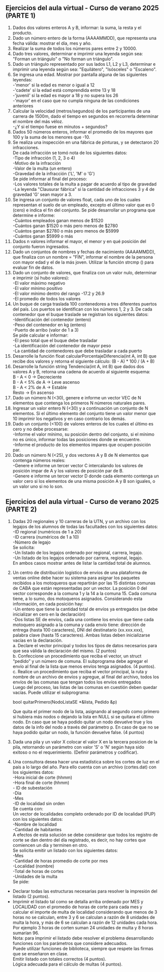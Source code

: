 ## Ejercicios del aula virtual - Curso de verano 2025 (PARTE 1)  
1. Dados dos valores enteros A y B, informar: la suma, la resta y el producto.  
2. Dado un número entero de la forma (AAAAMMDD), que representa una fecha válida: mostrar el día, mes y año.  
3. Realizar la suma de todos los números pares entre 2 y 10000.  
4. Dado tres valores, determinar e imprimir una leyenda según sea: "Forman un triángulo" o "No forman un triángulo".  
5. Dado un triángulo representado por sus lados L1, L2 y L3, determinar e imprimir una leyenda según sea: "Equilátero", "Isósceles" o "Escaleno".  
6. Se ingresa una edad. Mostrar por pantalla alguna de las siguientes leyendas:  
	-'menor' si la edad es menor o igual a 12  
	-'cadete' si la edad está comprendida entre 13 y 18  
	-'juvenil' si la edad es mayor a 18 y no supera los 26  
	-'mayor' en el caso que no cumpla ninguna de las condiciones anteriores  
7. Calcular la velocidad (metros/segundos) de los participantes de una carrera de 1500m, dado el tiempo en segundos en recorrerla determinar el nombre del más véloz.  
	-¿Y si el tiempo fuese en minutos + segundos?  
8. Dados 50 números enteros, informar el promedio de los mayores que 100 y la suma de los menores que -10.  
9. Se realiza una inspección en una fábrica de pinturas, y se detectaron 20 infracciones.  
De cada infracción se tomó nota de los siguientes datos:  
	-Tipo de infracción (1, 2, 3 o 4)  
	-Motivo de la infracción  
	-Valor de la multa (un entero)  
	-Gravedad de la infracción ('L', 'M' o 'G')  
Se pide informar al final del proceso:  
	-Los valores totales de la multa a pagar de acuerdo al tipo de gravedad  
	-La leyenda "Clausurar fábrica" si la cantidad de infracciones 3 y 4 de gravedad 'G' sean mayor a 3.  
10. Se ingresa un conjunto de valores float, cada uno de los cuales representan el suelo de un empleado, excepto el último valor que es 0 (cero) e indica el fin del conjunto. Se pide desarrollar un programa que determine e informe:  
	-Cuántos empleados ganan menos de $1520  
	-Cuántos ganan $1520 o más pero menos de $2780  
	-Cuántos ganan $2780 o más pero menos de $5999  
	-Cuántos ganan $5999 o más  
11. Dados n valores informar el mayor, el menor y en qué posición del conjunto fueron ingresados.  
12. Dado un conjuntos de nombres y fechas de nacimiento (AAAAMMDD), que finaliza con un nombre = "FIN", informar el nombre de la persona con mayor edad y el de la más joven. Utilizar la función strcmp (<cstring>) para evaluar fin de datos.  
13. Dado un conjunto de valores, que finaliza con un valor nulo, determinar e imprimir (si hubo valores):  
	-El valor máximo negativo  
	-El valor mínimo positivo  
	-El valor mínimo dentro del rango -17.2 y 26.9  
	-El promedio de todos los valores  
14. Un buque de carga traslada 100 contenedores a tres diferentes puertos del país. Los puertos se identifican con los números 1, 2 y 3. De cada contenedor que el buque traslade se registran los siguientes datos:  
	-Identificación del contenedor (entero)  
	-Peso del contenedor en kg (entero)  
	-Puerto de arribo (valor de 1 a 3)  
Se pide calcular e informar:  
	-El peso total que el buque debe trasladar  
	-La identificación del contenedor de mayor peso  
	-La cantidad de contenedores que debe trasladar a cada puerto  
15. Desarrolle la función float calcularPorcentajeDiferencia(int A, int B) que recibe dos valores y retorna el siguiente cálculo: (B - A) * 100 / (A + B)  
16. Desarrolle la función string Tendencia(int A, int B) que dados dos valores A y B, retorna una cadena de acuerdo al siguiente esquema:  
B - A < 0 -> Decreciente  
B - A < 5% de A -> Leve ascenso  
B - A < 2% de A -> Estable  
Resto -> En ascenso  
17. Dado un número N (<30), genere e informe un vector VEC de N elementos que contenga los primeros N números naturales pares.  
18. Ingresar un valor entero N (<30) y a continuación un conjunto de N elementos. Si el último elemento del conjunto tiene un valor menor que 10 imprimir los negativos y en caso contrario los demás.  
19. Dado un conjunto (<100) de valores enteros de los cuales el último es cero y no debe procesarse:  
    	-Informe el valor mínimo, su posición dentro del conjunto, si el mínimo no es único, informar todas las posiciones donde se encuentre.  
    	-Informe el producto de los elementos impares que ocupen posición par.  
20. Dado un número N (<25), y dos vectores A y B de N elementos que contenga números reales:  
    	-Genere e informe un tercer vector C intercalando los valores de posición impar de A y los valores de posición par de B.  
    	-Genere e informe un tercer vector D donde cada elemento contenga un valor cero si los elementos de una misma posición A y B son iguales, o un valor uno si no lo son.  

## Ejercicios del aula virtual - Curso de verano 2025 (PARTE 2)    
1. Dadas 20 regionales y 10 carreras de la UTN, y un archivo con los legajos de los alumnos de todas las facultades con los siguientes datos:  
		-ID regional (numéricos de 1 a 20)  
		-ID carrera (numéricos de 1 a 10)  
		-Número de legajo  
Se solicita:  
		-Un listado de los legajos ordenado por regional, carrera, legajo.  
		-Un listado de los legajos ordenado por carrera, regional, legajo.  
En ambos casos mostrar antes de listar la cantidad total de alumnos.  
2. Un centro de distribución logístico de envíos de una plataforma de ventas online debe hacer su sistema para asignar los paquetes recibidos a los motoqueros que repartirán por las 15 distintas comunas de CABA que están  representadas por un vector. La posición 0 del vector corresponde a la comuna 1 y la 14 a la comuna 15. Cada comuna tiene, a lo sumo, dos motoqueros asignados. Considerando esta información, en cada posición hay:  
		-Un entero que tiene la cantidad total de envíos ya entregados (se debe inicializar en cero en la declaración)     
		-Dos listas SE de envíos, cada una contiene los envíos que tiene cada motoquero asignado a la comuna y cada envío tiene: dirección de entrega (hasta 100 caracteres), DNI del destinatario (xx.xxx.xxx), palabra clave (hasta 15 caracteres). Ambas listas deben inicializarse vacías en la declaración.  
	a. Declare el vector principal y todos los tipos de datos necesarios para que sea válida la declaración del mismo. (2 puntos)  
	b. Confeccione un procedimiento que reciba el vector, un struct “pedido” y un número de comuna. El   subprograma debe agregar el envío al final de la lista que menos envíos tenga asignados. (4 puntos).  
	c. Realice un procedimiento que reciba el vector principal, la ruta y nombre de un archivo de envíos y   agregue, al final del archivo, todos los envíos de las comunas que tengan todos los envíos entregados  
Luego del proceso, las listas de las comunas en cuestión deben quedar vacías. Puede utilizar el subprograma:  
  
	bool quitarPrimero(NodoListaSE *&lista, Pedido &p)  
  
	Que quita el primer nodo de la lista, asignando al segundo como primero si hubiera más nodos o dejando la   lista en NULL si se quitara el último nodo. En caso que se haya podido quitar un nodo devuelve true y los   datos de la info del nodo a través del parámetro p. En caso de que no se haya podido quitar un nodo, la   función devuelve false. (4 puntos)  
3. Dada una pila y un valor X colocar el valor X en la tercera posicion de la pila, retornando un parámetro con valor 'S' o 'N' según haya sido exitoso o no el requerimiento. (Definir parámetros y codificar).  
4. Una consultora desea hacer una estadística sobre los cortes de luz en el país a lo largo del año. Para ello cuenta con un archivo (cortes.dat) con los siguientes datos:  
		-Hora inicial de corte (hhmm)  
		-Hora final de corte (hhmm)  
		- ID de subestación  
		-Día  
		-Mes  
		-ID de localidad sin orden  
Se cuenta con:  
Un vector de localidades completo ordenado por ID de localidad (PUP) con los siguientes datos:  
		-Nombre de localidad  
		-Cantidad de habitantes  
A efectos de esta solución se debe considerar que todos los registro de corte se dan dentro del día registrado, es decir, no hay cortes que comiencen un día y terminen en otro.  
Se solicita emitir un listado con los siguientes datos:  
-Mes  
-Cantidad de horas promedio de corte por mes  
-Localidad (nombre)  
-Total de horas de cortes  
-Unidades de la multa  
Se pide:  
 - Declarar todas las estructuras necesarias para resolver la impresión del listado (2 puntos). 
 - Imprimir el listado tal como se detalla arriba ordenado por MES y LOCALIDAD con el promedio de horas de corte para cada mes y calcular el importe de multa de localidad considerando que menos de 3 horas no se calculan, entre 3 y 6 se calculan a razón de 8 unidades de multa la hora, y más de 6 se calculan a razón de 12 unidades cada hora. Por ejemplo 3 horas de corten suman 24 unidades de multa y 8 horas sumarían 96.  
Nota: para imprimir el listado debe resolver el problema desarrollando funciones con los parámetros que considere adecuados.  
Puede utilizar funciones de biblioteca, siempre que respete las firmas que se enseñaron en clase.  
Emitir listado con totales correctos (4 puntos).  
Lógica adecuada para el cálculo de multas (4 puntos).  